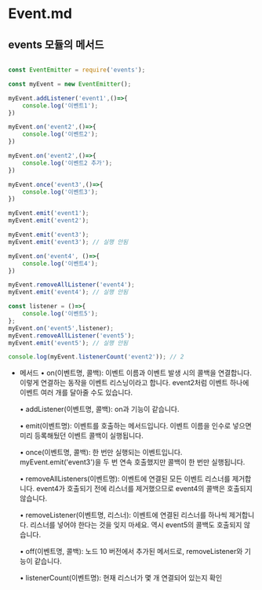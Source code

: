 # Event.md

## events 모듈의 메서드

```javascript | event.js

const EventEmitter = require('events');

const myEvent = new EventEmitter();

myEvent.addListener('event1',()=>{
    console.log('이벤트1');
})

myEvent.on('event2',()=>{
    console.log('이벤트2');
})

myEvent.on('event2',()=>{
    console.log('이벤트2 추가');
})

myEvent.once('event3',()=>{
    console.log('이벤트3');
})

myEvent.emit('event1'); 
myEvent.emit('event2'); 

myEvent.emit('event3'); 
myEvent.emit('event3'); // 실행 안됨

myEvent.on('event4', ()=>{
    console.log('이벤트4');
})

myEvent.removeAllListener('event4');
myEvent.emit('event4'); // 실행 안됨

const listener = ()=>{
    console.log('이벤트5');
};
myEvent.on('event5',listener);
myEvent.removeAllListener('event5');
myEvent.emit('event5'); // 실행 안됨

console.log(myEvent.listenerCount('event2')); // 2
```

- 메서드
   • on(이벤트명, 콜백): 이벤트 이름과 이벤트 발생 시의 콜백을 연결합니다. 이렇게 연결하는 동작을 이벤트 리스닝이라고 합니다. event2처럼 이벤트 하나에 이벤트 여러 개를 달아줄 수도 있습니다.

    • addListener(이벤트명, 콜백): on과 기능이 같습니다.

    • emit(이벤트명): 이벤트를 호출하는 메서드입니다. 이벤트 이름을 인수로 넣으면 미리 등록해뒀던 이벤트 콜백이 실행됩니다.

    • once(이벤트명, 콜백): 한 번만 실행되는 이벤트입니다. myEvent.emit('event3')을 두 번 연속 호출했지만 콜백이 한 번만 실행됩니다.

    • removeAllListeners(이벤트명): 이벤트에 연결된 모든 이벤트 리스너를 제거합니다. event4가 호출되기 전에 리스너를 제거했으므로 event4의 콜백은 호출되지 않습니다.

    • removeListener(이벤트명, 리스너): 이벤트에 연결된 리스너를 하나씩 제거합니다. 리스너를 넣어야 한다는 것을 잊지 마세요. 역시 event5의 콜백도 호출되지 않습니다.

    • off(이벤트명, 콜백): 노드 10 버전에서 추가된 메서드로, removeListener와 기능이 같습니다.

    • listenerCount(이벤트명): 현재 리스너가 몇 개 연결되어 있는지 확인
